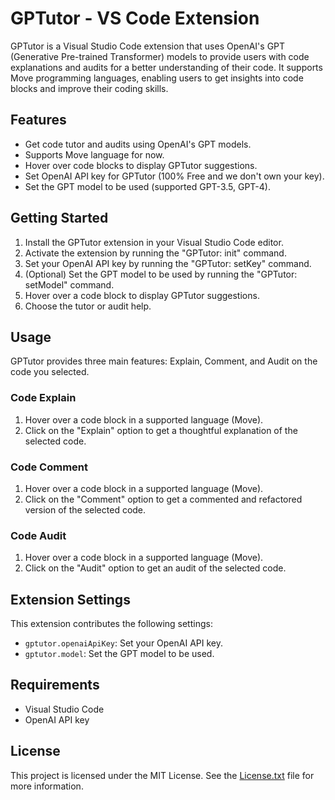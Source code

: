 # GPTutor - VS Code Extension

GPTutor is a Visual Studio Code extension that uses OpenAI's GPT (Generative Pre-trained Transformer) models to provide users with code explanations and audits for a better understanding of their code. It supports Move programming languages, enabling users to get insights into code blocks and improve their coding skills.

## Features

- Get code tutor and audits using OpenAI's GPT models.
- Supports Move language for now.
- Hover over code blocks to display GPTutor suggestions.
- Set OpenAI API key for GPTutor (100% Free and we don't own your key).
- Set the GPT model to be used (supported GPT-3.5, GPT-4).

## Getting Started

1. Install the GPTutor extension in your Visual Studio Code editor.
2. Activate the extension by running the "GPTutor: init" command.
3. Set your OpenAI API key by running the "GPTutor: setKey" command.
4. (Optional) Set the GPT model to be used by running the "GPTutor: setModel" command.
5. Hover over a code block to display GPTutor suggestions.
6. Choose the tutor or audit help.

## Usage

GPTutor provides three main features: Explain, Comment, and Audit on the code you selected.


### Code Explain

1. Hover over a code block in a supported language (Move).
2. Click on the "Explain" option to get a thoughtful explanation of the selected code.

### Code Comment

1. Hover over a code block in a supported language (Move).
2. Click on the "Comment" option to get a commented and refactored version of the selected code.
### Code Audit

1. Hover over a code block in a supported language (Move).
1. Click on the "Audit" option to get an audit of the selected code.



## Extension Settings

This extension contributes the following settings:

- `gptutor.openaiApiKey`: Set your OpenAI API key.
- `gptutor.model`: Set the GPT model to be used.

## Requirements

- Visual Studio Code
- OpenAI API key

## License

This project is licensed under the MIT License. See the [License.txt](https://github.com/RayHuang880301/gptutor-extension/blob/main/LICENSE.md) file for more information.

